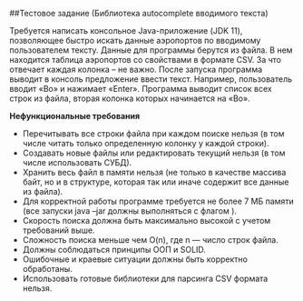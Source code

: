 ##Тестовое задание (Библиотека autocomplete вводимого текста)

Требуется написать консольное Java-приложение (JDK 11), позволяющее быстро искать данные аэропортов по вводимому пользователем тексту. 
Данные для программы берутся из файла. 
В нем находится таблица аэропортов со свойствами в формате CSV. За что отвечает каждая колонка – не важно.
После запуска программа выводит в консоль предложение ввести текст. Например,
пользователь вводит «Bo» и нажимает «Enter». Программа выводит список всех строк из
файла, вторая колонка которых начинается на «Bo».

**Нефункциональные требования**
- Перечитывать все строки файла при каждом поиске нельзя
(в том числе читать только определенную колонку у каждой строки).
- Создавать новые файлы или редактировать текущий нельзя
(в том числе использовать СУБД).
- Хранить весь файл в памяти нельзя
(не только в качестве массива байт, но и в структуре, которая так или иначе содержит все
данные из файла).
- Для корректной работы программе требуется не более 7 МБ памяти
(все запуски java –jar должны выполняться с флагом ).
- Скорость поиска должна быть максимально высокой с учетом требований выше.
- Сложность поиска меньше чем O(n), где n — число строк файла.
- Должны соблюдаться принципы ООП и SOLID.
- Ошибочные и краевые ситуации должны быть корректно обработаны.
- Использовать готовые библиотеки для парсинга CSV формата нельзя.